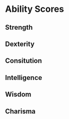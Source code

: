 # Ability Scores

## Strength

## Dexterity

## Consitution

## Intelligence

## Wisdom

## Charisma
